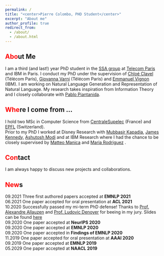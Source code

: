 ```yaml
---
permalink: /
title: "<center>Pierre Colombo, PHD Student</center>"
excerpt: "About me"
author_profile: true
redirect_from: 
  - /about/
  - /about.html
---
```


<span style="color:red">Abo</span>ut Me
------
I am a third (and last!) year PhD student in the [SSA group](http://www.tsi.telecom-paristech.fr/ssa/) at [Telecom Paris](https://www.telecom-paris.fr/?gclid=CjwKCAiAsIDxBRAsEiwAV76N89LYpkw3jL-RpHJRYMKXNca6sT3YVTEluBSXak3h9QT1rJ1CXr3DuBoC2LUQAvD_BwE) and IBM in Paris.
I conduct my PhD under the supervision of [Chloé Clavel](https://clavel.wp.imt.fr/) (Télécom Paris), [Giovanna Varni](https://sites.google.com/site/gvarnisite/home) (Télécom Paris) and [Emmanuel Vignon](https://www.linkedin.com/in/emmanuelvignon/?locale=fr_FR) (IBM). I am working on Natural Language Generation and Representation of Natural Language. My research takes inspiration from Information Theory and I closely collaborate with [Pablo Piantanida](https://scholar.google.com/citations?user=QyBEFv0AAAAJ&hl=fr). 
 
<span style="color:red">Whe</span>re I come from ...
------
I hold two MSc in Computer Science from [CentraleSupelec](https://www.centralesupelec.fr/) (France) and [EPFL](https://www.epfl.ch/fr/) (Switzerland). <br>
Prior to my PhD I worked at Disney Research with [Mubbasir Kapadia](https://www.cs.rutgers.edu/people/professors/details/mubbasir-kapadia), [James Kennedy](https://james-kennedy.github.io/), [Ashutosh Modi](https://ashutosh-modi.github.io/) and at IBM Research where I had the chance to be closely supervised by [Matteo Manica](https://researcher.watson.ibm.com/researcher/view.php?person=zurich-TTE) and [Maria Rodriguez](https://researcher.watson.ibm.com/researcher/view.php?person=zurich-MRM) .

<span style="color:red">Con</span>tact
------
I am always happy to discuss new projects and collaborations.


<span style="color:red">New</span>s
------


09.2021 Three first authored papers <a href="https://arxiv.org/abs/2109.00922"><i class="fas fa-book"></i></a>  <a href="https://arxiv.org/abs/2108.12463"><i class="fas fa-book"></i></a>  <a href="https://arxiv.org/abs/2108.12465"><i class="fas fa-book"></i></a> accepted at **EMNLP 2021**  <br>
06.2021 One paper <a href="https://arxiv.org/abs/2105.02685"><i class="fas fa-book"></i></a>   accepted for oral presentation at **ACL 2021**     <br>
10.2020 Successfully passed my mi-term PhD defense! Thanks to [Prof. Alexandre Allauzen](https://allauzen.github.io/) and [Prof. Ludovic Denoyer](http://www-connex.lip6.fr/~denoyer/wordpress/) for beeing in my jury. Slides can be found [here](https://pierrecolombo.github.io//files/mi-parcours.pdf)   <br>
09.2020 One paper  <a href="https://arxiv.org/abs/2003.11593"><i class="fas fa-book"></i></a>  accepted at **NeurIPS 2020**   <br>
09.2020 One paper <a href="https://arxiv.org/abs/2009.11340"><i class="fas fa-book"></i></a>   accepted at **EMNLP 2020**   <br>
09.2020 One paper <a href="https://arxiv.org/abs/2009.11152"><i class="fas fa-book"></i></a>   accepted in **Findings of EMNLP 2020**   <br>
11.2019 One paper <a href="https://arxiv.org/abs/2002.08801"><i class="fas fa-book"></i></a> accepted  for oral presentation  at **AAAI 2020**    <br>
09.2019 One paper  <a href="https://arxiv.org/pdf/1908.11216.pdf"><i class="fas fa-book"></i></a>   accepted at **EMNLP 2019**   <br>
05.2029 One paper  <a href="https://arxiv.org/abs/1904.02793"><i class="fas fa-book"></i></a>  accepted at **NAACL 2019**   <br>



